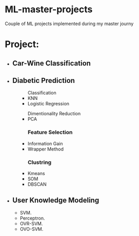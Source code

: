 <h1> ML-master-projects</h1>
Couple of ML projects implemented during my master journy 


<h1> Project: </h1>
<ul>
  <li>
  <h2>Car-Wine Classification</h2>
  
  <li>
  <h2>Diabetic Prediction</h2>
    <ul>
      <ul>
      Classification
      <li>
      KNN
      <li>
      Logistic Regression
      </ul>
      <ul>
      Dimentionality Reduction
      <li>
      PCA 
      </ul>
      <ul>
      <h3>Feature Selection</h3>
      <li>
      Information Gain
      <li>
      Wrapper Method
      </ul>
      <ul>
      <h3>Clustring</h3>
      <li>
      Kmeans
      <li>
      SOM
      <li>
      DBSCAN
      </ul>
   </ul>
   <li>
  <h2>User Knowledge Modeling</h2>
    <ul>
      <li>
      SVM.
      <li>
      Perceptron.
      <li>
      OVR-SVM.
      <li>
      OVO-SVM.
    </ul>
  </ul>
